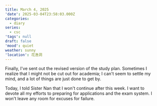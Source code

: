 ```yaml
---
title: March 4, 2025
'date': 2025-03-04T23:58:03.000Z
categories:
  - diary
series:
  - csc
'tags': null
draft: false
'mood': quiet
weather: sunny
'location': 花渔洞
---
```


Finally, I've sent out the revised version of the study plan. Sometimes I realize that I might not be cut out for academia; I can't seem to settle my mind, and a lot of things are just done to get by.

Today, I told Sister Nan that I won't continue after this week. I want to devote all my efforts to preparing for applications and the exam system. I won't leave any room for excuses for failure.
